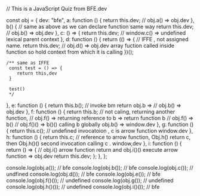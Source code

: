 // This is a JavaScript Quiz from BFE.dev

const obj = {
  dev: "bfe",
  a: function () {
    return this.dev; // obj.a() =>  obj.dev
  },
  b() {
    // same as above as we can declare function same way
    return this.dev; // obj.b() =>  obj.dev
  },
  c: () => {
    return this.dev; // window.c() =>  undefined  lexical parent context
  },
  d: function () {
    return (() => {
      // IFFE , not assigned name.
      return this.dev;
      //  obj.d() =>  obj.dev array fuction called inside function so hold context from which it is calling
    })();

    /** same as IFFE
     const test = () => {
        return this,dev
     }

     test()
     */
  },
  e: function () {
    return this.b(); // invoke bm return obj.b => // obj.b() =>  obj.dev
  },
  f: function () {
    return this.b;
    // not caling, returning another function,
    // obj.f() =>  returning reference to b =>  return function b
    // obj.f() => b()
    // obj.f()() => b()() calling b globally obj.b() =>  window.dev
  },
  g: function () {
    return this.c(); //  undefined invocatoion , c is arrow function window.dev
  },
  h: function () {
    return this.c;
    // reference to arrow function, Obj.h() return c,  then Obj.h()() second invocation calling c . window,dev
  },
  i: function () {
    return () => {
      // obj.i() arrow function return and obj.i()() execute arrow function  => obj.dev
      return this.dev;
    };
  },
};

console.log(obj.a()); // bfe
console.log(obj.b()); // bfe
console.log(obj.c()); // undfined
console.log(obj.d()); // bfe
console.log(obj.e()); // bfe
console.log(obj.f()()); // undefined
console.log(obj.g()); // undefined
console.log(obj.h()()); // undefined
console.log(obj.i()()); // bfe
